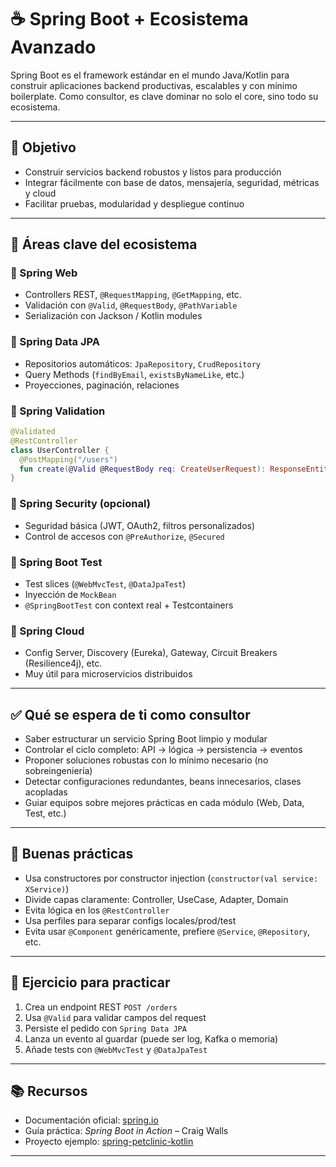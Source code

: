 # ☕ Spring Boot + Ecosistema Avanzado

Spring Boot es el framework estándar en el mundo Java/Kotlin para construir aplicaciones backend productivas, escalables y con mínimo boilerplate. Como consultor, es clave dominar no solo el core, sino todo su ecosistema.

---

## 🎯 Objetivo

* Construir servicios backend robustos y listos para producción
* Integrar fácilmente con base de datos, mensajería, seguridad, métricas y cloud
* Facilitar pruebas, modularidad y despliegue continuo

---

## 🔧 Áreas clave del ecosistema

### 🔹 Spring Web

* Controllers REST, `@RequestMapping`, `@GetMapping`, etc.
* Validación con `@Valid`, `@RequestBody`, `@PathVariable`
* Serialización con Jackson / Kotlin modules

### 🔹 Spring Data JPA

* Repositorios automáticos: `JpaRepository`, `CrudRepository`
* Query Methods (`findByEmail`, `existsByNameLike`, etc.)
* Proyecciones, paginación, relaciones

### 🔹 Spring Validation

```kotlin
@Validated
@RestController
class UserController {
  @PostMapping("/users")
  fun create(@Valid @RequestBody req: CreateUserRequest): ResponseEntity<*> { ... }
}
```

### 🔹 Spring Security (opcional)

* Seguridad básica (JWT, OAuth2, filtros personalizados)
* Control de accesos con `@PreAuthorize`, `@Secured`

### 🔹 Spring Boot Test

* Test slices (`@WebMvcTest`, `@DataJpaTest`)
* Inyección de `MockBean`
* `@SpringBootTest` con context real + Testcontainers

### 🔹 Spring Cloud

* Config Server, Discovery (Eureka), Gateway, Circuit Breakers (Resilience4j), etc.
* Muy útil para microservicios distribuidos

---

## ✅ Qué se espera de ti como consultor

* Saber estructurar un servicio Spring Boot limpio y modular
* Controlar el ciclo completo: API → lógica → persistencia → eventos
* Proponer soluciones robustas con lo mínimo necesario (no sobreingeniería)
* Detectar configuraciones redundantes, beans innecesarios, clases acopladas
* Guiar equipos sobre mejores prácticas en cada módulo (Web, Data, Test, etc.)

---

## 💬 Buenas prácticas

* Usa constructores por constructor injection (`constructor(val service: XService)`)
* Divide capas claramente: Controller, UseCase, Adapter, Domain
* Evita lógica en los `@RestController`
* Usa perfiles para separar configs locales/prod/test
* Evita usar `@Component` genéricamente, prefiere `@Service`, `@Repository`, etc.

---

## 🧪 Ejercicio para practicar

1. Crea un endpoint REST `POST /orders`
2. Usa `@Valid` para validar campos del request
3. Persiste el pedido con `Spring Data JPA`
4. Lanza un evento al guardar (puede ser log, Kafka o memoria)
5. Añade tests con `@WebMvcTest` y `@DataJpaTest`

---

## 📚 Recursos

* Documentación oficial: [spring.io](https://spring.io/projects/spring-boot)
* Guía práctica: *Spring Boot in Action* – Craig Walls
* Proyecto ejemplo: [spring-petclinic-kotlin](https://github.com/spring-petclinic/spring-petclinic-kotlin)

---
